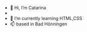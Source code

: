 - 👋 Hi, I’m Catarina
- 
- 🌱 I’m currently learning HTML,CSS
-  📫 based in Bad Hönningen

<!---
catrafa/catrafa is a ✨ special ✨ repository because its `README.md` (this file) appears on your GitHub profile.
You can click the Preview link to take a look at your changes.
---
